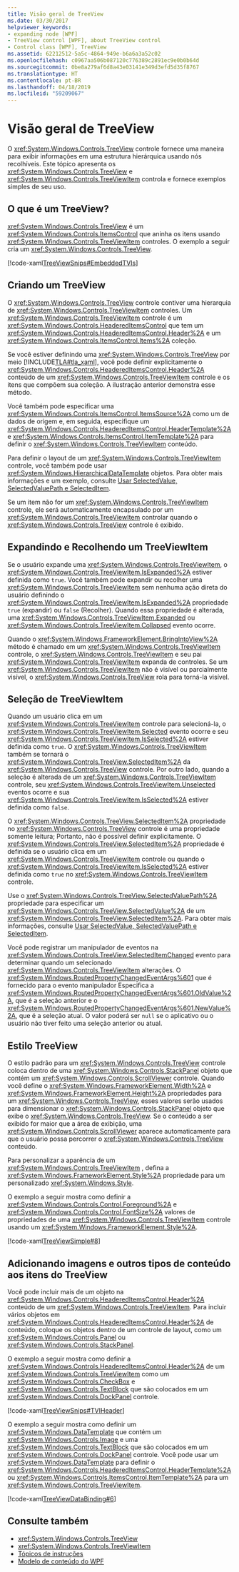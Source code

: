 ```yaml
---
title: Visão geral de TreeView
ms.date: 03/30/2017
helpviewer_keywords:
- expanding node [WPF]
- TreeView control [WPF], about TreeView control
- Control class [WPF], TreeView
ms.assetid: 62212512-5a5c-4864-949e-b6a6a3a52c02
ms.openlocfilehash: c0967aa506b087120c776389c2891ec9e0b0b64d
ms.sourcegitcommit: 0be8a279af6d8a43e03141e349d3efd5d35f8767
ms.translationtype: HT
ms.contentlocale: pt-BR
ms.lasthandoff: 04/18/2019
ms.locfileid: "59209067"
---
```

# <a name="treeview-overview"></a>Visão geral de TreeView
O <xref:System.Windows.Controls.TreeView> controle fornece uma maneira para exibir informações em uma estrutura hierárquica usando nós recolhíveis. Este tópico apresenta os <xref:System.Windows.Controls.TreeView> e <xref:System.Windows.Controls.TreeViewItem> controla e fornece exemplos simples de seu uso.  

<a name="Simple_TreeView_Control"></a>   
## <a name="what-is-a-treeview"></a>O que é um TreeView?  
 <xref:System.Windows.Controls.TreeView> é um <xref:System.Windows.Controls.ItemsControl> que aninha os itens usando <xref:System.Windows.Controls.TreeViewItem> controles. O exemplo a seguir cria um <xref:System.Windows.Controls.TreeView>.  
  
 [!code-xaml[TreeViewSnips#EmbeddedTVIs](~/samples/snippets/csharp/VS_Snippets_Wpf/TreeViewSnips/CSharp/Window1.xaml#embeddedtvis)]  
  
<a name="Creating_a_TreeView"></a>   
## <a name="creating-a-treeview"></a>Criando um TreeView  
 O <xref:System.Windows.Controls.TreeView> controle contiver uma hierarquia de <xref:System.Windows.Controls.TreeViewItem> controles. Um <xref:System.Windows.Controls.TreeViewItem> controle é um <xref:System.Windows.Controls.HeaderedItemsControl> que tem um <xref:System.Windows.Controls.HeaderedItemsControl.Header%2A> e um <xref:System.Windows.Controls.ItemsControl.Items%2A> coleção.  
  
 Se você estiver definindo uma <xref:System.Windows.Controls.TreeView> por meio [!INCLUDE[TLA#tla_xaml](../../../../includes/tlasharptla-xaml-md.md)], você pode definir explicitamente o <xref:System.Windows.Controls.HeaderedItemsControl.Header%2A> conteúdo de um <xref:System.Windows.Controls.TreeViewItem> controle e os itens que compõem sua coleção. A ilustração anterior demonstra esse método.  
  
 Você também pode especificar uma <xref:System.Windows.Controls.ItemsControl.ItemsSource%2A> como um de dados de origem e, em seguida, especifique um <xref:System.Windows.Controls.HeaderedItemsControl.HeaderTemplate%2A> e <xref:System.Windows.Controls.ItemsControl.ItemTemplate%2A> para definir o <xref:System.Windows.Controls.TreeViewItem> conteúdo.  
  
 Para definir o layout de um <xref:System.Windows.Controls.TreeViewItem> controle, você também pode usar <xref:System.Windows.HierarchicalDataTemplate> objetos. Para obter mais informações e um exemplo, consulte [Usar SelectedValue, SelectedValuePath e SelectedItem](how-to-use-selectedvalue-selectedvaluepath-and-selecteditem.md).  
  
 Se um item não for um <xref:System.Windows.Controls.TreeViewItem> controle, ele será automaticamente encapsulado por um <xref:System.Windows.Controls.TreeViewItem> controlar quando o <xref:System.Windows.Controls.TreeView> controle é exibido.  
  
<a name="Expanding_and_Collapsing_a_TreeViewItem"></a>   
## <a name="expanding-and-collapsing-a-treeviewitem"></a>Expandindo e Recolhendo um TreeViewItem  
 Se o usuário expande uma <xref:System.Windows.Controls.TreeViewItem>, o <xref:System.Windows.Controls.TreeViewItem.IsExpanded%2A> estiver definida como `true`. Você também pode expandir ou recolher uma <xref:System.Windows.Controls.TreeViewItem> sem nenhuma ação direta do usuário definindo o <xref:System.Windows.Controls.TreeViewItem.IsExpanded%2A> propriedade `true` (expandir) ou `false` (Recolher). Quando essa propriedade é alterada, uma <xref:System.Windows.Controls.TreeViewItem.Expanded> ou <xref:System.Windows.Controls.TreeViewItem.Collapsed> evento ocorre.  
  
 Quando o <xref:System.Windows.FrameworkElement.BringIntoView%2A> método é chamado em um <xref:System.Windows.Controls.TreeViewItem> controle, o <xref:System.Windows.Controls.TreeViewItem> e seu pai <xref:System.Windows.Controls.TreeViewItem> expanda de controles. Se um <xref:System.Windows.Controls.TreeViewItem> não é visível ou parcialmente visível, o <xref:System.Windows.Controls.TreeView> rola para torná-la visível.  
  
<a name="TreeViewItem_Selection"></a>   
## <a name="treeviewitem-selection"></a>Seleção de TreeViewItem  
 Quando um usuário clica em um <xref:System.Windows.Controls.TreeViewItem> controle para selecioná-la, o <xref:System.Windows.Controls.TreeViewItem.Selected> evento ocorre e seu <xref:System.Windows.Controls.TreeViewItem.IsSelected%2A> estiver definida como `true`. O <xref:System.Windows.Controls.TreeViewItem> também se tornará o <xref:System.Windows.Controls.TreeView.SelectedItem%2A> da <xref:System.Windows.Controls.TreeView> controle. Por outro lado, quando a seleção é alterada de um <xref:System.Windows.Controls.TreeViewItem> controle, seu <xref:System.Windows.Controls.TreeViewItem.Unselected> eventos ocorre e sua <xref:System.Windows.Controls.TreeViewItem.IsSelected%2A> estiver definida como `false`.  
  
 O <xref:System.Windows.Controls.TreeView.SelectedItem%2A> propriedade no <xref:System.Windows.Controls.TreeView> controle é uma propriedade somente leitura; Portanto, não é possível definir explicitamente. O <xref:System.Windows.Controls.TreeView.SelectedItem%2A> propriedade é definida se o usuário clica em um <xref:System.Windows.Controls.TreeViewItem> controle ou quando o <xref:System.Windows.Controls.TreeViewItem.IsSelected%2A> estiver definida como `true` no <xref:System.Windows.Controls.TreeViewItem> controle.  
  
 Use o <xref:System.Windows.Controls.TreeView.SelectedValuePath%2A> propriedade para especificar um <xref:System.Windows.Controls.TreeView.SelectedValue%2A> de um <xref:System.Windows.Controls.TreeView.SelectedItem%2A>. Para obter mais informações, consulte [Usar SelectedValue, SelectedValuePath e SelectedItem](how-to-use-selectedvalue-selectedvaluepath-and-selecteditem.md).  
  
 Você pode registrar um manipulador de eventos na <xref:System.Windows.Controls.TreeView.SelectedItemChanged> evento para determinar quando um selecionado <xref:System.Windows.Controls.TreeViewItem> alterações. O <xref:System.Windows.RoutedPropertyChangedEventArgs%601> que é fornecido para o evento manipulador Especifica a <xref:System.Windows.RoutedPropertyChangedEventArgs%601.OldValue%2A>, que é a seleção anterior e o <xref:System.Windows.RoutedPropertyChangedEventArgs%601.NewValue%2A>, que é a seleção atual. O valor poderá ser `null` se o aplicativo ou o usuário não tiver feito uma seleção anterior ou atual.  
  
<a name="TreeView_Style"></a>   
## <a name="treeview-style"></a>Estilo TreeView  
 O estilo padrão para um <xref:System.Windows.Controls.TreeView> controle coloca dentro de uma <xref:System.Windows.Controls.StackPanel> objeto que contém um <xref:System.Windows.Controls.ScrollViewer> controle. Quando você define o <xref:System.Windows.FrameworkElement.Width%2A> e <xref:System.Windows.FrameworkElement.Height%2A> propriedades para um <xref:System.Windows.Controls.TreeView>, esses valores serão usados para dimensionar o <xref:System.Windows.Controls.StackPanel> objeto que exibe o <xref:System.Windows.Controls.TreeView>. Se o conteúdo a ser exibido for maior que a área de exibição, uma <xref:System.Windows.Controls.ScrollViewer> aparece automaticamente para que o usuário possa percorrer o <xref:System.Windows.Controls.TreeView> conteúdo.  
  
 Para personalizar a aparência de um <xref:System.Windows.Controls.TreeViewItem> , defina a <xref:System.Windows.FrameworkElement.Style%2A> propriedade para um personalizado <xref:System.Windows.Style>.  
  
 O exemplo a seguir mostra como definir a <xref:System.Windows.Controls.Control.Foreground%2A> e <xref:System.Windows.Controls.Control.FontSize%2A> valores de propriedades de uma <xref:System.Windows.Controls.TreeViewItem> controle usando um <xref:System.Windows.FrameworkElement.Style%2A>.  
  
 [!code-xaml[TreeViewSimple#8](~/samples/snippets/csharp/VS_Snippets_Wpf/TreeViewSimple/CS/Window1.xaml#8)]  
  
<a name="Adding_Images_and_oOther_Content_to_TreeView_Items"></a>   
## <a name="adding-images-and-other-content-to-treeview-items"></a>Adicionando imagens e outros tipos de conteúdo aos itens do TreeView  
 Você pode incluir mais de um objeto na <xref:System.Windows.Controls.HeaderedItemsControl.Header%2A> conteúdo de um <xref:System.Windows.Controls.TreeViewItem>. Para incluir vários objetos em <xref:System.Windows.Controls.HeaderedItemsControl.Header%2A> de conteúdo, coloque os objetos dentro de um controle de layout, como um <xref:System.Windows.Controls.Panel> ou <xref:System.Windows.Controls.StackPanel>.  
  
 O exemplo a seguir mostra como definir a <xref:System.Windows.Controls.HeaderedItemsControl.Header%2A> de um <xref:System.Windows.Controls.TreeViewItem> como um <xref:System.Windows.Controls.CheckBox> e <xref:System.Windows.Controls.TextBlock> que são colocados em um <xref:System.Windows.Controls.DockPanel> controle.  
  
 [!code-xaml[TreeViewSnips#TVIHeader](~/samples/snippets/csharp/VS_Snippets_Wpf/TreeViewSnips/CSharp/Window1.xaml#tviheader)]  
  
 O exemplo a seguir mostra como definir um <xref:System.Windows.DataTemplate> que contém um <xref:System.Windows.Controls.Image> e uma <xref:System.Windows.Controls.TextBlock> que são colocados em um <xref:System.Windows.Controls.DockPanel> controle. Você pode usar um <xref:System.Windows.DataTemplate> para definir o <xref:System.Windows.Controls.HeaderedItemsControl.HeaderTemplate%2A> ou <xref:System.Windows.Controls.ItemsControl.ItemTemplate%2A> para um <xref:System.Windows.Controls.TreeViewItem>.  
  
 [!code-xaml[TreeViewDataBinding#6](~/samples/snippets/csharp/VS_Snippets_Wpf/TreeViewDataBinding/CSharp/Window1.xaml#6)]  
  
## <a name="see-also"></a>Consulte também

- <xref:System.Windows.Controls.TreeView>
- <xref:System.Windows.Controls.TreeViewItem>
- [Tópicos de instruções](treeview-how-to-topics.md)
- [Modelo de conteúdo do WPF](wpf-content-model.md)
